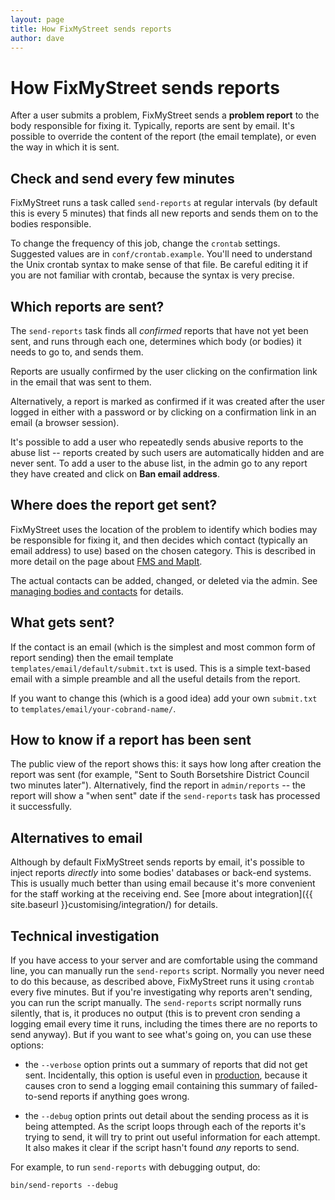 ```yaml
---
layout: page
title: How FixMyStreet sends reports
author: dave
---
```


# How FixMyStreet sends reports

<p class="lead">
After a user submits a problem, FixMyStreet sends a <strong>problem report</strong> to the body responsible for fixing it. Typically, reports
are sent by email. It's possible to override the content of the report (the email template), or even the way in which it is sent.
</p>

## Check and send every few minutes

FixMyStreet runs a task called `send-reports` at regular intervals (by default this is every 5 minutes) that finds all new reports and sends them on to the bodies responsible.

To change the frequency of this job, change the `crontab` settings. Suggested values are in `conf/crontab.example`. You'll need to understand the Unix crontab syntax to make sense of that file. Be careful editing it if you are not familiar with crontab, because the syntax is very precise.

## Which reports are sent?

The `send-reports` task finds all *confirmed* reports that have not yet been sent, and runs through each one, determines which body (or bodies) it needs to go to, and sends them.

Reports are usually confirmed by the user clicking on the confirmation link in the email that was sent to them.

Alternatively, a report is marked as confirmed if it was created after the user logged in either with a password or by clicking on a confirmation link in an email (a browser session).

It's possible to add a user who repeatedly sends abusive reports to the abuse list -- reports created by such users are automatically hidden and are never sent. To add a user to the abuse list, in the admin go to any report they have created and click on **Ban email address**.

## Where does the report get sent?

FixMyStreet uses the location of the problem to identify which bodies may be responsible for fixing it, and then decides which contact (typically an email address) to use) based on the chosen category. This is described in more detail on the page about [FMS and MapIt](/customising/fms_and_mapit).

The actual contacts can be added, changed, or deleted via the admin. See [managing bodies and contacts](/running/bodies_and_contacts) for details.

## What gets sent?

If the contact is an email (which is the simplest and most common form of report sending) then the email template `templates/email/default/submit.txt` is used. This is a simple text-based email with a simple preamble and all the useful details from the report.

If you want to change this (which is a good idea) add your own `submit.txt` to `templates/email/your-cobrand-name/`.

## How to know if a report has been sent

The public view of the report shows this: it says how long after creation the
report was sent (for example, "Sent to South Borsetshire District Council two
minutes later"). Alternatively, find the report in `admin/reports` -- the
report will show a "when sent" date if the `send-reports` task has processed
it successfully.

## Alternatives to email

Although by default FixMyStreet sends reports by email, it's possible to inject reports *directly* into some
bodies' databases or back-end systems. This is usually much better than using email because it's more convenient
for the staff working at the receiving end. See
[more about integration]({{ site.baseurl }}customising/integration/) for details.

## Technical investigation

If you have access to your server and are comfortable using the command line, 
you can manually run the `send-reports` script. Normally you never need to do
this because, as described above, FixMyStreet runs it using `crontab` every
five minutes. But if you're investigating why reports aren't sending, you can
run the script manually. The `send-reports` script normally runs silently, that
is, it produces no output (this is to prevent cron sending a logging email
every time it runs, including the times there are no reports to send anyway).
But if you want to see what's going on, you can use these options:

   * the `--verbose` option prints out a summary of reports that did not get
     sent. Incidentally, this option is useful even in
     <a href="{{ site.baseurl }}glossary/#production" class="glossary__link">production</a>,
     because it causes cron to send a logging email containing this summary of
     failed-to-send reports if anything goes wrong.

   * the `--debug` option prints out detail about the sending process as
     it is being attempted. As the script loops through each of the reports
     it's trying to send, it will try to print out useful information for each
     attempt. It also makes it clear if the script hasn't found *any* reports
     to send.

For example, to run `send-reports` with debugging output, do:

    bin/send-reports --debug

